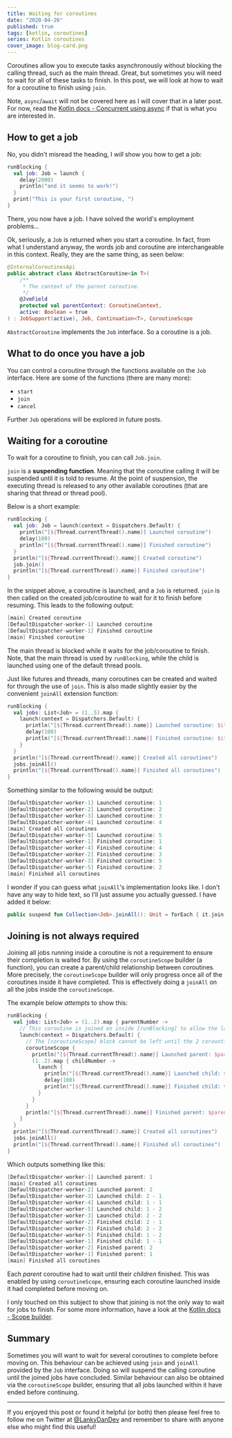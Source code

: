 ```yaml
---
title: Waiting for coroutines
date: "2020-04-26"
published: true
tags: [kotlin, coroutines]
series: Kotlin coroutines
cover_image: blog-card.png
---
```


Coroutines allow you to execute tasks asynchronously without blocking the calling thread, such as the main thread. Great, but sometimes you will need to wait for all of these tasks to finish. In this post, we will look at how to wait for a coroutine to finish using `join`.

Note, `async`/`await` will not be covered here as I will cover that in a later post. For now, read the [Kotlin docs - Concurrent using async](https://kotlinlang.org/docs/reference/coroutines/composing-suspending-functions.html#concurrent-using-async) if that is what you are interested in.

## How to get a job

No, you didn't misread the heading, I _will_ show you how to get a job:

```kotlin
runBlocking {
  val job: Job = launch {
    delay(2000)
    println("and it seems to work!")
  }
  print("This is your first coroutine, ")
}
```

There, you now have a job. I have solved the world's employment problems...

Ok, seriously, a `Job` is returned when you start a coroutine. In fact, from what I understand anyway, the words job and coroutine are interchangeable in this context. Really, they are the same thing, as seen below:

```kotlin
@InternalCoroutinesApi
public abstract class AbstractCoroutine<in T>(
    /**
     * The context of the parent coroutine.
     */
    @JvmField
    protected val parentContext: CoroutineContext,
    active: Boolean = true
) : JobSupport(active), Job, Continuation<T>, CoroutineScope
```

`AbstractCoroutine` implements the `Job` interface. So a coroutine is a job.

## What to do once you have a job

You can control a coroutine through the functions available on the `Job` interface. Here are some of the functions (there are many more):

- `start`
- `join`
- `cancel`

Further `Job` operations will be explored in future posts.

## Waiting for a coroutine

To wait for a coroutine to finish, you can call `Job.join`. 

`join` is a __suspending function__. Meaning that the coroutine calling it will be suspended until it is told to resume. At the point of suspension, the executing thread is released to any other available coroutines (that are sharing that thread or thread pool).

Below is a short example:

```kotlin
runBlocking {
  val job: Job = launch(context = Dispatchers.Default) {
    println("[${Thread.currentThread().name}] Launched coroutine")
    delay(100)
    println("[${Thread.currentThread().name}] Finished coroutine")
  }
  println("[${Thread.currentThread().name}] Created coroutine")
  job.join()
  println("[${Thread.currentThread().name}] Finished coroutine")
}
```

In the snippet above, a coroutine is launched, and a `Job` is returned. `join` is then called on the created job/coroutine to wait for it to finish before resuming.  This leads to the following output:

```kotlin
[main] Created coroutine
[DefaultDispatcher-worker-1] Launched coroutine
[DefaultDispatcher-worker-1] Finished coroutine
[main] Finished coroutine
```

The main thread is blocked while it waits for the job/coroutine to finish. Note, that the main thread is used by `runBlocking`, while the child is launched using one of the default thread pools.

Just like futures and threads, many coroutines can be created and waited for through the use of `join`. This is also made slightly easier by the convenient `joinAll` extension function:

```kotlin
runBlocking {
  val jobs: List<Job> = (1..5).map {
    launch(context = Dispatchers.Default) {
      println("[${Thread.currentThread().name}] Launched coroutine: $it")
      delay(100)
      println("[${Thread.currentThread().name}] Finished coroutine: $it")
    }
  }
  println("[${Thread.currentThread().name}] Created all coroutines")
  jobs.joinAll()
  println("[${Thread.currentThread().name}] Finished all coroutines")
}
```

Something similar to the following would be output:

```kotlin
[DefaultDispatcher-worker-1] Launched coroutine: 1
[DefaultDispatcher-worker-2] Launched coroutine: 2
[DefaultDispatcher-worker-3] Launched coroutine: 3
[DefaultDispatcher-worker-4] Launched coroutine: 4
[main] Created all coroutines
[DefaultDispatcher-worker-5] Launched coroutine: 5
[DefaultDispatcher-worker-1] Finished coroutine: 1
[DefaultDispatcher-worker-4] Finished coroutine: 4
[DefaultDispatcher-worker-2] Finished coroutine: 3
[DefaultDispatcher-worker-3] Finished coroutine: 5
[DefaultDispatcher-worker-5] Finished coroutine: 2
[main] Finished all coroutines
```

I wonder if you can guess what `joinAll`'s implementation looks like. I don't have any way to hide text, so I'll just assume you actually guessed. I have added it below:

```kotlin
public suspend fun Collection<Job>.joinAll(): Unit = forEach { it.join() }
```

## Joining is not always required

Joining all jobs running inside a coroutine is not a requirement to ensure their completion is waited for. By using the `coroutineScope` builder (a function), you can create a parent/child relationship between coroutines. More precisely, the `coroutineScope` builder will only progress once all of the coroutines inside it have completed. This is effectively doing a `joinAll` on all the jobs inside the `coroutineScope`.

The example below _attempts_ to show this:

```kotlin
runBlocking {
  val jobs: List<Job> = (1..2).map { parentNumber ->
    // This coroutine is joined on inside [runBlocking] to allow the last [println]
    launch(context = Dispatchers.Default) {
      // The [coroutineScope] block cannot be left until the 2 corountines launched inside have finished
      coroutineScope {
        println("[${Thread.currentThread().name}] Launched parent: $parentNumber")
        (1..2).map { childNumber ->
          launch {
            println("[${Thread.currentThread().name}] Launched child: $parentNumber - $childNumber")
            delay(100)
            println("[${Thread.currentThread().name}] Finished child: $parentNumber - $childNumber")
          }
        }
      }
      println("[${Thread.currentThread().name}] Finished parent: $parentNumber")
    }
  }
  println("[${Thread.currentThread().name}] Created all coroutines")
  jobs.joinAll()
  println("[${Thread.currentThread().name}] Finished all coroutines")
}
```

Which outputs something like this:

```kotlin
[DefaultDispatcher-worker-1] Launched parent: 1
[main] Created all coroutines
[DefaultDispatcher-worker-2] Launched parent: 2
[DefaultDispatcher-worker-3] Launched child: 2 - 1
[DefaultDispatcher-worker-4] Launched child: 1 - 1
[DefaultDispatcher-worker-5] Launched child: 1 - 2
[DefaultDispatcher-worker-3] Launched child: 2 - 2
[DefaultDispatcher-worker-2] Finished child: 2 - 1
[DefaultDispatcher-worker-3] Finished child: 2 - 2
[DefaultDispatcher-worker-5] Finished child: 1 - 2
[DefaultDispatcher-worker-1] Finished child: 1 - 1
[DefaultDispatcher-worker-2] Finished parent: 2
[DefaultDispatcher-worker-1] Finished parent: 1
[main] Finished all coroutines
```

Each _parent_ coroutine had to wait until their _children_ finished. This was enabled by using `coroutineScope`, ensuring each coroutine launched inside it had completed before moving on.

I only touched on this subject to show that joining is not the only way to wait for jobs to finish. For some more information, have a look at the [Kotlin docs - Scope builder](https://kotlinlang.org/docs/reference/coroutines/basics.html#scope-builder).

## Summary

Sometimes you will want to wait for several coroutines to complete before moving on. This behaviour can be achieved using `join` and `joinAll` provided by the `Job` interface. Doing so will suspend the calling coroutine until the joined jobs have concluded. Similar behaviour can also be obtained via the `coroutineScope` builder, ensuring that all jobs launched within it have ended before continuing.

----

If you enjoyed this post or found it helpful (or both) then please feel free to follow me on Twitter at [@LankyDanDev](https://twitter.com/LankyDanDev) and remember to share with anyone else who might find this useful!
